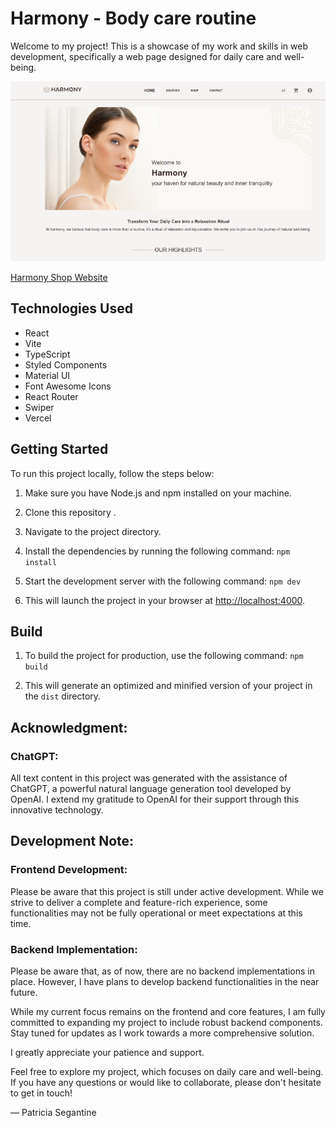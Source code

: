 # Harmony - Body care routine

Welcome to my project! This is a showcase of my work and skills in web development, specifically a web page designed for
daily care and well-being.

<img src="./src/assets/img/harmony-shop.png" alt="Harmony Shop">

[Harmony Shop Website](https://harmony-shop.vercel.app/)

## Technologies Used

- React
- Vite
- TypeScript
- Styled Components
- Material UI
- Font Awesome Icons
- React Router
- Swiper
- Vercel

## Getting Started

To run this project locally, follow the steps below:

1. Make sure you have Node.js and npm installed on your machine.
2. Clone this repository .
3. Navigate to the project directory.
4. Install the dependencies by running the following command: ```` npm install ````

5. Start the development server with the following command:
   ```` npm dev ````

6. This will launch the project in your browser at [http://localhost:4000](http://localhost:4000).

## Build

1. To build the project for production, use the following command: ``` npm build ```

2. This will generate an optimized and minified version of your project in the `dist` directory.

## Acknowledgment:

### ChatGPT:

All text content in this project was generated with the assistance of ChatGPT, a powerful natural language generation
tool developed by OpenAI. I extend my gratitude to OpenAI for their support through this innovative technology.

## Development Note:

### Frontend Development:

Please be aware that this project is still under active development. While we strive to deliver a complete and
feature-rich experience, some functionalities may not be fully operational or meet expectations at this time.

### Backend Implementation:

Please be aware that, as of now, there are no backend implementations in place. However, I have plans to develop backend
functionalities in the near future.

While my current focus remains on the frontend and core features, I am fully committed to expanding my project to
include robust backend components. Stay tuned for updates as I work towards a more comprehensive solution.

I greatly appreciate your patience and support.

Feel free to explore my project, which focuses on daily care and well-being. If you have any questions or would like to
collaborate, please don't hesitate to get in touch!

— Patricia Segantine
